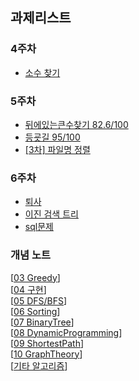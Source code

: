 ## 과제리스트

### 4주차
* [소수 찾기](https://school.programmers.co.kr/learn/courses/30/lessons/42839)
### 5주차
* [뒤에있는큰수찾기 82.6/100](https://school.programmers.co.kr/learn/courses/30/lessons/154539)
* [등굣길 95/100](https://school.programmers.co.kr/learn/courses/30/lessons/42898)
* [[3차] 파일명 정렬](https://school.programmers.co.kr/learn/courses/30/lessons/17686)
### 6주차
* [퇴사](https://www.acmicpc.net/problem/14501)
* [이진 검색 트리](https://www.acmicpc.net/problem/5639)
* [sql문제](https://leetcode.com/problems/product-sales-analysis-iii/?envType=study-plan-v2&envId=top-sql-50)

### 개념 노트
[[03 Greedy](https://www.notion.so/1-03-Greedy-6947c4ad7a5f488ca67f0e559ad3c263?pvs=4)]
<br>
[[04 구현](https://www.notion.so/2-04-2440fe661e5f462cad89a084e3d98a0e)]
<br>
[[05 DFS/BFS](https://www.notion.so/3-DFS-BFS-cdf63733371a4b988b553637cd0b2004)]
<br>
[[06 Sorting](https://www.notion.so/4-b11f8a990a244b10a06f8e22eb85ba2a)]
<br>
[[07 BinaryTree](https://www.notion.so/5-07-Binary-Search-15df5ef838cf46f2afd58cf89476252b)]
<br>
[[08 DynamicProgramming](https://www.notion.so/6-08-Dynamic-Programming-cd3792bbb59f440f866ea545fd4783ad)]
<br>
[[09 ShortestPath](https://www.notion.so/7-09-Shortest-Path-710c387124a040f490113c37a6432162)]
<br>
[[10 GraphTheory](https://www.notion.so/8-10-c38f77e7ae5348b79c0730686a304b40)]
<br>
[[기타 알고리즘](https://www.notion.so/c3f6182aa68043db9b0caaf077868c17)]
<br>